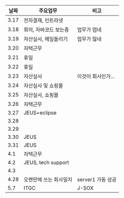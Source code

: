 | 날짜    | 주요업무        | 비고 |
| ----    | --------        | ---- |
|   3.17  |        전자결재, 인트라넷         |      |
|   3.18  |  회의, 자바코드 보는중 |  업무가 업네      |
|   3.19  |  자산실사, 메일돌리기  |  업무가 많네      |
|   3.20  |      자택근무          |                 |
|   3.21  |       휴일             |                 |
|   3.22  |       휴일            |                 |
|   3.23  |       자산실사        |  이것이 회사인가...  |
|   3.24  |       자산실사 및 쇼핑몰 |    |
|   3.25  |   자산실사, 쇼핑몰     |    |
|   3.26  |  자택근무      |    |
|   3.27  |  JEUS+eclipse       |    |
|   3.28  |        |    |
|   3.29  |        |    |
|   3.30  |  JEUS      |    |
|   3.31  |  JEUS      |    |
|   4.1   |  자택근무      |    |
|   4.2   |  JEUS, tech support      |    |
|   4.3   |        |    |
|   4.28   |  오랜만에 쓰는 회사일지 | server1  가동 성공   |
|   5.7   |  ITGC      | J-SOX   |
